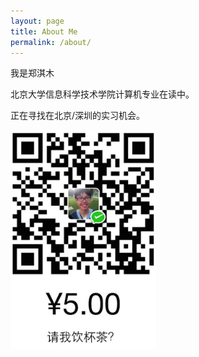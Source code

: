 ```yaml
---
layout: page
title: About Me
permalink: /about/
---
```


我是郑淇木

北京大学信息科学技术学院计算机专业在读中。

正在寻找在北京/深圳的实习机会。

<img src ="/images/cha.png"  height="350">
